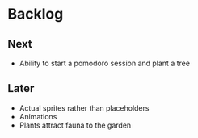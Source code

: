 # Backlog

## Next
- Ability to start a pomodoro session and plant a tree

## Later
- Actual sprites rather than placeholders
- Animations
- Plants attract fauna to the garden
